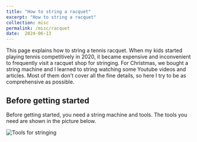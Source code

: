 ```yaml
---
title: "How to string a racquet"
excerpt: "How to string a racquet"
collection: misc
permalink: /misc/racquet
date:  2024-06-13
---
```


This page explains how to string a tennis racquet. When my kids started playing tennis competitively in 2020, it became expensive and inconvenient to frequently visit a racquet shop for stringing. For Christmas, we bought a string machine and I learned to string watching some Youtube videos and articles. Most of them don't cover all the fine details, so here I try to be as comprehensive as possible.

## Before getting started

Before getting started, you need a string machine and tools. The tools you need are shown in the picture below.

![Tools for stringing](/assets/string_tools.png)
